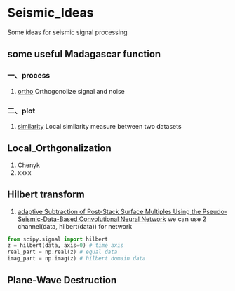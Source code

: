 # Seismic_Ideas
Some ideas for seismic signal processing

## some useful Madagascar function

### 一、process

1. [ortho](https://www.ahay.org/RSF/sfortho.html) Orthogonolize signal and noise


### 二、plot

1. [similarity](https://www.ahay.org/RSF/sfsimilarity.html) Local similarity measure between two datasets

## Local_Orthgonalization

1. Chenyk
2. xxxx


## Hilbert transform

1. [adaptive Subtraction of Post-Stack Surface  Multiples Using the Pseudo-Seismic-Data-Based  Convolutional Neural Network](https://ieeexplore.ieee.org/document/10545581/) we can use 2 channel(data, hilbert(data)) for network


```python
from scipy.signal import hilbert
z = hilbert(data, axis=0) # time axis
real_part = np.real(z) # equal data
imag_part = np.imag(z) # hilbert domain data
```

## Plane-Wave Destruction
